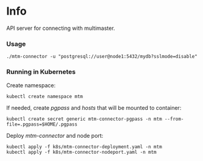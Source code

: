 # Info

API server for connecting with multimaster.

### Usage

```shell
./mtm-connector -u "postgresql://user@node1:5432/mydb?sslmode=disable"
```

### Running in Kubernetes

Create namespace:

```shell
kubectl create namespace mtm
```

If needed, create _pgpass_ and _hosts_ that will be mounted to container:

```shell
kubectl create secret generic mtm-connector-pgpass -n mtm --from-file=.pgpass=$HOME/.pgpass
```

Deploy _mtm-connector_ and node port:

```shell
kubectl apply -f k8s/mtm-connector-deployment.yaml -n mtm
kubectl apply -f k8s/mtm-connector-nodeport.yaml -n mtm
```